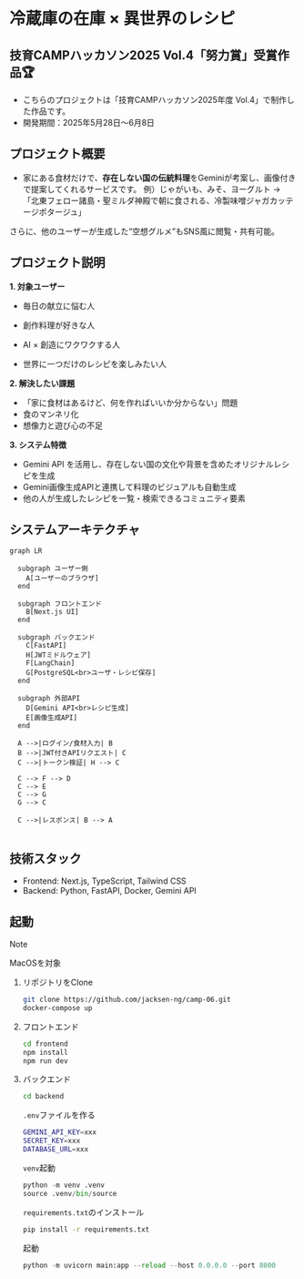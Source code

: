 # 冷蔵庫の在庫 × 異世界のレシピ

## 技育CAMPハッカソン2025 Vol.4「努力賞」受賞作品🏆
- こちらのプロジェクトは「技育CAMPハッカソン2025年度 Vol.4」で制作した作品です。
- 開発期間：2025年5月28日〜6月8日

## プロジェクト概要
- 家にある食材だけで、**存在しない国の伝統料理**をGeminiが考案し、画像付きで提案してくれるサービスです。
    例）じゃがいも、みそ、ヨーグルト →
    「北東フェロー諸島・聖ミルダ神殿で朝に食される、冷製味噌ジャガカッテージポタージュ」

さらに、他のユーザーが生成した“空想グルメ”もSNS風に閲覧・共有可能。

## プロジェクト説明

**1. 対象ユーザー**
- 毎日の献立に悩む人

- 創作料理が好きな人

- AI × 創造にワクワクする人

- 世界に一つだけのレシピを楽しみたい人

**2. 解決したい課題**
- 「家に食材はあるけど、何を作ればいいか分からない」問題
- 食のマンネリ化
- 想像力と遊び心の不足

**3. システム特徴**
- Gemini API を活用し、存在しない国の文化や背景を含めたオリジナルレシピを生成
- Gemini画像生成APIと連携して料理のビジュアルも自動生成
- 他の人が生成したレシピを一覧・検索できるコミュニティ要素

## システムアーキテクチャ
```mermaid
graph LR

  subgraph ユーザー側
    A[ユーザーのブラウザ]
  end

  subgraph フロントエンド
    B[Next.js UI]
  end

  subgraph バックエンド
    C[FastAPI]
    H[JWTミドルウェア]
    F[LangChain]
    G[PostgreSQL<br>ユーザ・レシピ保存]
  end

  subgraph 外部API
    D[Gemini API<br>レシピ生成]
    E[画像生成API]
  end

  A -->|ログイン/食材入力| B
  B -->|JWT付きAPIリクエスト| C
  C -->|トークン検証| H --> C

  C --> F --> D
  C --> E
  C --> G
  G --> C

  C -->|レスポンス| B --> A


```

## 技術スタック
- Frontend: Next.js, TypeScript, Tailwind CSS
- Backend: Python, FastAPI, Docker, Gemini API

## 起動
>[!NOTE]
>MacOSを対象
1. リポジトリをClone
    ```bash
    git clone https://github.com/jacksen-ng/camp-06.git
    docker-compose up
    ```
2. フロントエンド
    ```bash
    cd frontend
    npm install
    npm run dev
    ```
3. バックエンド
    ```bash
    cd backend
    ```

    `.env`ファイルを作る
    ```bash 
    GEMINI_API_KEY=xxx
    SECRET_KEY=xxx
    DATABASE_URL=xxx
    ```

    `venv`起動
    ```python
    python -m venv .venv
    source .venv/bin/source
    ```

    `requirements.txt`のインストール
    ```bash
    pip install -r requirements.txt
    ```

    起動
    ```python
    python -m uvicorn main:app --reload --host 0.0.0.0 --port 8000
    ```


